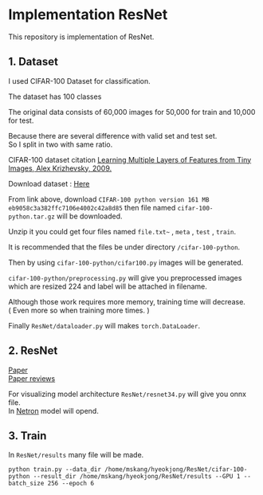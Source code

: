 # Implementation ResNet  

This repository is implementation of ResNet.  


## 1. Dataset  

I used CIFAR-100 Dataset for classification.

The dataset has 100 classes

The original data consists of 60,000 images for 50,000 for train and 10,000 for test.  

Because there are several difference with valid set and test set.  
So I split in two with same ratio.  

CIFAR-100 dataset citation [Learning Multiple Layers of Features from Tiny Images, Alex Krizhevsky, 2009.](https://www.cs.toronto.edu/~kriz/learning-features-2009-TR.pdf)  

Download dataset : [Here](https://www.cs.toronto.edu/~kriz/cifar.html)

From link above, download `CIFAR-100 python version	161 MB	eb9058c3a382ffc7106e4002c42a8d85` then file named `cifar-100-python.tar.gz` will be downloaded.  

Unzip it you could get four files named `file.txt~` , `meta` , `test` , `train`.  

It is recommended that the files be under directory `/cifar-100-python`.  

Then by using `cifar-100-python/cifar100.py` images will be generated.  

`cifar-100-python/preprocessing.py` will give you preprocessed images which are resized 224 and label will be attached in filename.  

Although those work requires more memory, training time will decrease.  
( Even more so when training more times. )

Finally `ResNet/dataloader.py` will makes `torch.DataLoader`.  

## 2. ResNet  

[Paper](https://www.cv-foundation.org/openaccess/content_cvpr_2016/papers/He_Deep_Residual_Learning_CVPR_2016_paper.pdf)  
[Paper reviews](https://hyeok-jong.github.io/paper%20base%20line/Paper_ResNet/)  

For visualizing model architecture `ResNet/resnet34.py` will give you onnx file.  
In [Netron](https://netron.app/) model will opend.  

## 3. Train  
In `ResNet/results` many file will be made.  


`python train.py --data_dir /home/mskang/hyeokjong/ResNet/cifar-100-python --result_dir /home/mskang/hyeokjong/ResNet/results --GPU 1 --batch_size 256 --epoch 6`








